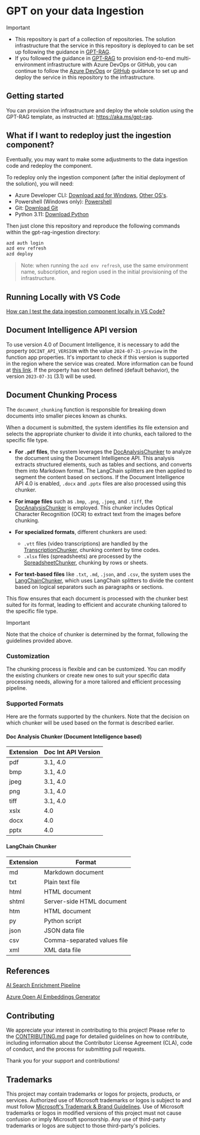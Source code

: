 # GPT on your data Ingestion

> [!IMPORTANT]
> - This repository is part of a collection of repositories. The solution infrastructure that the service in this repository is deployed to can be set up following the guidance in [GPT-RAG](https://github.com/Azure/gpt-rag).
> - If you followed the guidance in [GPT-RAG](https://github.com/Azure/gpt-rag) to provision end-to-end multi-environment infrastructure with Azure DevOps or GitHub, you can continue to follow the [Azure DevOps](./docs/AZDO-SETUP.md) or [GitHub](./docs/GH-SETUP.md) guidance to set up and deploy the service in this repository to the infrastructure.


## Getting started

You can provision the infrastructure and deploy the whole solution using the GPT-RAG template, as instructed at: https://aka.ms/gpt-rag.

## What if I want to redeploy just the ingestion component?

Eventually, you may want to make some adjustments to the data ingestion code and redeploy the component.

To redeploy only the ingestion component (after the initial deployment of the solution), you will need:

 - Azure Developer CLI: [Download azd for Windows](https://azdrelease.azureedge.net/azd/standalone/release/1.5.0/azd-windows-amd64.msi), [Other OS's](https://learn.microsoft.com/en-us/azure/developer/azure-developer-cli/install-azd).
 - Powershell (Windows only): [Powershell](https://learn.microsoft.com/en-us/powershell/scripting/install/installing-powershell-on-windows?view=powershell-7.4#installing-the-msi-package)
 - Git: [Download Git](https://git-scm.com/downloads)
 - Python 3.11: [Download Python](https://www.python.org/downloads/release/python-3118/)

Then just clone this repository and reproduce the following commands within the gpt-rag-ingestion directory:  

```bash
azd auth login  
azd env refresh  
azd deploy  
```

> Note: when running the `azd env refresh`, use the same environment name, subscription, and region used in the initial provisioning of the infrastructure.

## Running Locally with VS Code  
   
[How can I test the data ingestion component locally in VS Code?](docs/LOCAL_DEPLOYMENT.md)

## Document Intelligence API version

To use version 4.0 of Document Intelligence, it is necessary to add the property `DOCINT_API_VERSION` with the value `2024-07-31-preview` in the function app properties. It's important to check if this version is supported in the region where the service was created. More information can be found at [this link](https://learn.microsoft.com/en-us/azure/ai-services/document-intelligence/concept-layout?view=doc-intel-4.0.0). If the property has not been defined (default behavior), the version `2023-07-31` (3.1) will be used.

## Document Chunking Process

The `document_chunking` function is responsible for breaking down documents into smaller pieces known as chunks. 

When a document is submitted, the system identifies its file extension and selects the appropriate chunker to divide it into chunks, each tailored to the specific file type.

- **For `.pdf` files**, the system leverages the [DocAnalysisChunker](chunking/chunkers/doc_analysis_chunker.py) to analyze the document using the Document Intelligence API. This analysis extracts structured elements, such as tables and sections, and converts them into Markdown format. The LangChain splitters are then applied to segment the content based on sections. If the Document Intelligence API 4.0 is enabled, `.docx` and `.pptx` files are also processed using this chunker.

- **For image files** such as `.bmp`, `.png`, `.jpeg`, and `.tiff`, the [DocAnalysisChunker](chunking/chunkers/doc_analysis_chunker.py) is employed. This chunker includes Optical Character Recognition (OCR) to extract text from the images before chunking.

- **For specialized formats**, different chunkers are used:
    - `.vtt` files (video transcriptions) are handled by the [TranscriptionChunker](chunking/chunkers/transcription_chunker.py), chunking content by time codes.
    - `.xlsx` files (spreadsheets) are processed by the [SpreadsheetChunker](chunking/chunkers/spreadsheet_chunker.py), chunking by rows or sheets.

- **For text-based files** like `.txt`, `.md`, `.json`, and `.csv`, the system uses the [LangChainChunker](chunking/chunkers/langchain_chunker.py), which uses LangChain splitters to divide the content based on logical separators such as paragraphs or sections.

This flow ensures that each document is processed with the chunker best suited for its format, leading to efficient and accurate chunking tailored to the specific file type.

> [!IMPORTANT]
> Note that the choice of chunker is determined by the format, following the guidelines provided above.

### Customization

The chunking process is flexible and can be customized. You can modify the existing chunkers or create new ones to suit your specific data processing needs, allowing for a more tailored and efficient processing pipeline.

### Supported Formats

Here are the formats supported by the chunkers. Note that the decision on which chunker will be used based on the format is described earlier.

#### Doc Analysis Chunker (Document Intelligence based)

| Extension | Doc Int API Version |
|-----------|---------------------|
| pdf       | 3.1, 4.0            |
| bmp       | 3.1, 4.0            |
| jpeg      | 3.1, 4.0            |
| png       | 3.1, 4.0            |
| tiff      | 3.1, 4.0            |
| xslx      | 4.0                 |
| docx      | 4.0                 |
| pptx      | 4.0                 |

#### LangChain Chunker

| Extension | Format              |
|-----------|---------------------|
| md        | Markdown document   |
| txt       | Plain text file     |
| html      | HTML document       |
| shtml     | Server-side HTML document |
| htm       | HTML document       |
| py        | Python script       |
| json      | JSON data file      |
| csv       | Comma-separated values file |
| xml       | XML data file       |


## References

[AI Search Enrichment Pipeline](https://learn.microsoft.com/en-us/azure/search/cognitive-search-concept-intro)

[Azure Open AI Embeddings Generator](https://github.com/Azure-Samples/azure-search-power-skills/tree/57214f6e8773029a638a8f56840ab79fd38574a2/Vector/EmbeddingGenerator)

## Contributing

We appreciate your interest in contributing to this project! Please refer to the [CONTRIBUTING.md](https://github.com/Azure/GPT-RAG/blob/main/CONTRIBUTING.md) page for detailed guidelines on how to contribute, including information about the Contributor License Agreement (CLA), code of conduct, and the process for submitting pull requests.

Thank you for your support and contributions!

## Trademarks

This project may contain trademarks or logos for projects, products, or services. Authorized use of Microsoft
trademarks or logos is subject to and must follow
[Microsoft's Trademark & Brand Guidelines](https://www.microsoft.com/en-us/legal/intellectualproperty/trademarks/usage/general).
Use of Microsoft trademarks or logos in modified versions of this project must not cause confusion or imply Microsoft sponsorship.
Any use of third-party trademarks or logos are subject to those third-party's policies.
